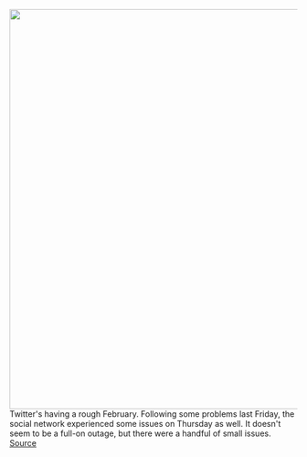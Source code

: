 <img src='https://cdn.vox-cdn.com/thumbor/vGYvi_hMtsvxWJCVQIZaqgEDr3g=/0x0:2040x1360/1200x800/filters:focal(857x517:1183x843)/cdn.vox-cdn.com/uploads/chorus_image/image/70521054/acastro_180827_1777_0004.0.jpg' width='700px' /><br/>
Twitter's having a rough February. Following some problems last Friday, the social network experienced some issues on Thursday as well. It doesn't seem to be a full-on outage, but there were a handful of small issues.
<a href='https://www.theverge.com/2022/2/17/22939109/twitter-outage-down-problems-again'> Source <a/>